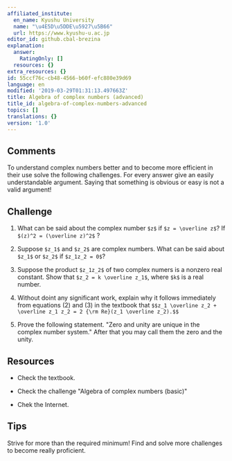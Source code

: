 ```yaml
---
affiliated_institute:
  en_name: Kyushu University
  name: "\u4E5D\u5DDE\u5927\u5B66"
  url: https://www.kyushu-u.ac.jp
editor_id: github.cbal-brezina
explanation:
  answer:
    RatingOnly: []
  resources: {}
extra_resources: {}
id: 55ccf76c-cb48-4566-b60f-efc880e39d69
language: en
modified: '2019-03-29T01:31:13.497663Z'
title: Algebra of complex numbers (advanced)
title_id: algebra-of-complex-numbers-advanced
topics: []
translations: {}
version: '1.0'
---
```


## Comments

To understand complex numbers better and to become more efficient in their use solve the following challenges. 
For every answer give an easily understandable argument. Saying that something is obvious or easy is not a valid argument!

## Challenge

1.  What can be said about the complex number `$z$` if `$z = \overline z$`? If `$(z)^2 = (\overline z)^2$` ?
2. Suppose `$z_1$` and `$z_2$`  are complex numbers. What can be said about `$z_1$` or `$z_2$` if `$z_1z_2 = 0$`?
3.  Suppose the product `$z_1z_2$` of two complex numers is a nonzero real constant. Show that `$z_2 = k \overline z_1$`, where `$k$` is a real number.
4. Without doint any significant work, explain why it follows immediately from equations (2) and (3) in the textbook that `$$z_1 \overline z_2 + \overline z_1 z_2 = 2 {\rm Re}(z_1 \overline z_2).$$`

5. Prove the following statement.  "Zero and unity are unique in the complex number system." After that you may call them the zero and the unity. 

## Resources

- Check the textbook.
 
- Check the challenge "Algebra of complex numbers (basic)"

- Chek the Internet.

## Tips

Strive for more than the required minimum! Find and solve more challenges to become really proficient.





